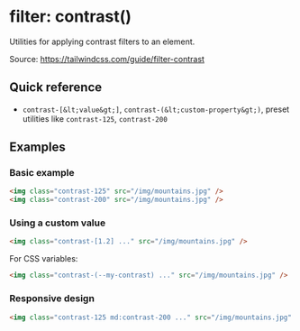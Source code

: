 # filter: contrast()

Utilities for applying contrast filters to an element.

Source: https://tailwindcss.com/guide/filter-contrast

## Quick reference

- `contrast-[&lt;value&gt;]`, `contrast-(&lt;custom-property&gt;)`, preset utilities like `contrast-125`, `contrast-200`

## Examples

### Basic example

```html
<img class="contrast-125" src="/img/mountains.jpg" />
<img class="contrast-200" src="/img/mountains.jpg" />
```

### Using a custom value

```html
<img class="contrast-[1.2] ..." src="/img/mountains.jpg" />
```

For CSS variables:

```html
<img class="contrast-(--my-contrast) ..." src="/img/mountains.jpg" />
```

### Responsive design

```html
<img class="contrast-125 md:contrast-200 ..." src="/img/mountains.jpg" />
```
